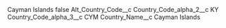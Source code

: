 <?xml version="1.0" encoding="UTF-8"?>
<CustomMetadata xmlns="http://soap.sforce.com/2006/04/metadata" xmlns:xsi="http://www.w3.org/2001/XMLSchema-instance" xmlns:xsd="http://www.w3.org/2001/XMLSchema">
    <label>Cayman Islands</label>
    <protected>false</protected>
    <values>
        <field>Alt_Country_Code__c</field>
        <value xsi:nil="true"/>
    </values>
    <values>
        <field>Country_Code_alpha_2__c</field>
        <value xsi:type="xsd:string">KY</value>
    </values>
    <values>
        <field>Country_Code_alpha_3__c</field>
        <value xsi:type="xsd:string">CYM</value>
    </values>
    <values>
        <field>Country_Name__c</field>
        <value xsi:type="xsd:string">Cayman Islands</value>
    </values>
</CustomMetadata>
